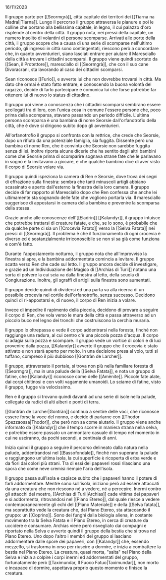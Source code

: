 16/11/2023

Il gruppo parte per [[Seormgrà]], città capitale dei territori dei [[Tiarna na Madraì|Tiarna]]. Lungo il percorso il gruppo attraversa le pianure e poi le colline che portano alla bellissima capitale, in legno, il cui palazzo d'oro risplende al centro della città. 
Il gruppo nota, nei pressi della capitale, un numero insolito di volantini di persone scomparse. 
Arrivati alle porte della città, il gruppo scopre che a causa di una serie di scomparse nell'ultimo periodo, gli ingressi in città sono contingentati, riescono però a concordare che, in quanto avventurieri, siano lasciati entrare per aiutare il Maresciallo della città a trovare i cittadini scomparsi. 
Il gruppo viene quindi scortato da [[Sean, il Protettore]], maresciallo di [[Seormgrà]], che con il suo cane Divoracrani, sta lavorando al caso dei cittadini scomparsi. 

Sean riconosce [[Furio]], e avverte lui che non dovrebbe trovarsi in città. Ma dato che ormai è stato fatto entrare, e conoscendo la buona volontà del ragazzo, decide di farlo partecipare e comunica lui che forse potrebbe far ottenere lui di nuovo lo status di cittadino. 

Il gruppo poi viene a conoscenza che i cittadini scomparsi sembrano essere scollegati tra di loro, con l'unica cosa in comune l'essere persone che, poco prima della scomparsa, stavano passando un periodo difficile. L'ultima persona scomparsa è una bambina di nome Seorsie dall'orfanotrofio della città, che è dove si dirigono subito dopo gli avventurieri.

All'orfanotrofio il gruppo si confronta con la rettrice, che crede che Seorsie, dopo un rifiuto da una potenziale famiglia, sia fuggita. Dissente però una bambina di nome Ren, che è convinta che Seorsie non sarebbe fuggita senza di lei.
Inoltre riporta alcune dicerie che ha sentito dagli altri bambini come che Seorsie prima di scomparire sognava strane fate che le parlavano in sogno e la invitavano a giocare, e che qualche bambino dice di aver visto il corpo di Seorsie volare via. 

Il gruppo quindi ispeziona la camera di Ren e Seorsie, dove trova dei segni di effrazione sulla finestra: sembra che tanti minuscoli artigli abbiano scassinato e aperto dall'esterno la finestra della loro camera. 
Il gruppo decide di far rapporto al Maresciallo dopo che Ren confessa che anche lei ultimamente sta sognando delle fate che vogliono portarla via.
Il maresciallo suggerisce di appostarsi in camera della bambina e prevenire la scomparsa della stessa.

Grazie anche alle conoscenze dell'[[Eladrin]] [[Kalandyr]], il gruppo intuisce che potrebbe trattarsi di creature fatate, e che, se lo sono, è probabile che da qualche parte ci sia un [[Crocevia Fatato]] verso la [[Selva Fatata]] nei pressi di [[Seormgrà]]. Il problema è che il funzionamento di ogni crocevia è diverso ed è sostanzialmente irriconoscibile se non si sa già come funziona e com'è fatto. 

Durante l'appostamento notturno, il gruppo nota che all'improvviso la finestra si apre, e la bambina addormentata comincia a levitare. Il gruppo scatta verso Ren che cade sul letto. 
Il gruppo ancora decide di investigare, e grazie ad un Individuazione del Magico di [[Archias di Turii]] notano una sorta di polvere la cui scia va dalla finestra al letto, della scuola di Congiurazione. Inoltre, gli sgraffi di artigli sulla finestra sono aumentati. 

Il gruppo decide quindi di dividersi ed una parta va alla ricerca di un possibile crocevia nel cortile dell'orfanotrofio, senza successo. Decidono quindi di ri-appostarsi e, di nuovo, il corpo di Ren inizia a volare. 

Invece di impedire il rapimento della piccola, decidono di provare a seguire il corpo di Ren, che vola verso le mura della città e passa attraverso ad un piccolo buco nel legno dei tronchi che costruiscono la cerchia muraria. 

Il gruppo lo oltrepassa e vede il corpo addentrarsi nella foresta, finché non raggiunge una radura, al cui centro c'è una piccola pozza d'acqua. Il corpo si adagia sulla pozza e scompare. Il gruppo vede un vortice di colori e di luci provenire dalla pozza, [[Kalandyr]] avverte il gruppo che il crocevia è stato attivato e non starà aperto per molto. In una decisione presa al volo, tutti si tuffano, compreso il più dubbioso [[Gontràn de Larcher]].

Il gruppo, attraversato il portale, si trova non più nella familiare foresta di [[Seormgrà]], ma in una palude della [[Selva Fatata]], e nota un gruppo di fatine, che [[Kalandyr]] riconosce come delle [[Amènite]]. Piccole fate alate, dai corpi chitinosi e con volti vagamente umanoidi. Lo sciame di fatine, visto il gruppo, fugge via velocissimo. 

Ren e il gruppo si trovano quindi davanti ad una serie di isole nella palude, collegate da radici di alti alberi e ponti di terra. 

[[Gontràn de Larcher|Gontràn]] continua a sentire delle voci, che riconosce essere forse la voce del nonno, e decide di parlarne con [[Thodor Spezzaossa|Thodor]], che però non sa come aiutarlo. Il gruppo viene anche informato da [[Kalandyr]] che il tempo scorre in maniera strana nella selva, e potrebbe essere passato un ammontare casuale di tempo nel momento in cui ne usciranno, da pochi secondi, a centinaia di anni. 

Inizia quindi il gruppo a seguire il percorso delineato dalla natura nella palude, addentrandosi nel [[Bassofondale]], finché non superano la palude e raggiungono un'ultima isola, la cui superficie è ricoperta di erba verde e da fiori dai colori più strani. Tra di essi dei papaveri rossi rilasciano una spora che come neve cremisi riempie l'aria dell'isola. 

Il gruppo passa sull'isola e capisce subito che i papaveri hanno il potere di farli addormentare. Mentre sono sull'isola, iniziano però ad essere attaccati da una creatura che non riescono né a vedere, né a percepire. Inermi contro gli attacchi del mostro, [[Archias di Turii|Archias]] cade vittima dei papaveri e si addormenta, ritrovandosi nel [[Piano Etereo]], dal quale riesce a vedere contemporaneamente gli echi del [[Piano Materiale]] e della [[Selva fatata]], ma soprattutto vede la creatura che, dal Piano Etereo, sta attaccando il gruppo: un [[Coprino]]. Sono dei funghi dalla biologia aliena, in costante movimento tra la Selva Fatata e il Piano Etereo, in cerca di creature da uccidere e consumare. Archias viene però risvegliato dai compagni e riportato nella Selva e avverte quindi il gruppo della bestia che si trova nel Piano Etereo. Uno dopo l'altro i membri del gruppo si lasciano addormentare dalle spore dei papaveri, con [[Kalandyr]] che, essendo mezzelfo, si trasforma in orso per riuscire a dormire, e inizia a combattere la bestia nel Piano Etereo. La creatura, quasi morta, "salta" nel Piano della Selva e inizia a colpire i corpi inermi ed addormentati del gruppo, fortunatamente però [[Taximundar, Il Fuoco Fatuo|Taximundar]], non morto e incapace di dormire, aspettava proprio questo momento e finisce la creatura.